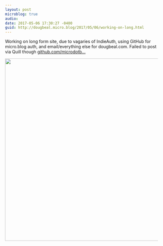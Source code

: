 ```yaml
---
layout: post
microblog: true
audio: 
date: 2017-05-06 17:30:27 -0400
guid: http://dougbeal.micro.blog/2017/05/06/working-on-long.html
---
```

Working on long form site, due to vagaries of IndieAuth, using GitHub for micro.blog auth, and email/everything else for dougbeal.com. Failed to post via Quill though [github.com/microdotb...](https://github.com/microdotblog/issues/issues/38)

<img src="http://dougbeal.micro.blog/uploads/2017/2c92708074.jpg" width="600" height="600" style="height: auto" />
